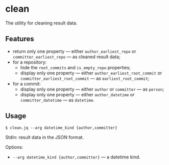 # clean

The utility for cleaning result data.

## Features

- return only one property &mdash; either `author_earliest_repo` or `committer_earliest_repo` &mdash; as cleaned result data;
- for a repository:
  - hide the `root_commits` and `is_empty_repo` properties;
  - display only one property &mdash; either `author_earliest_root_commit` or `committer_earliest_root_commit` &mdash; as `earliest_root_commit`;
- for a commit:
  - display only one property &mdash; either `author` or `committer` &mdash; as `person`;
  - display only one property &mdash; either `author_datetime` or `committer_datetime` &mdash; as `datetime`.

## Usage

```
$ clean.jq --arg datetime_kind {author,committer}
```

Stdin: result data in the JSON format.

Options:

- `--arg datetime_kind {author,committer}` &mdash; a datetime kind.
